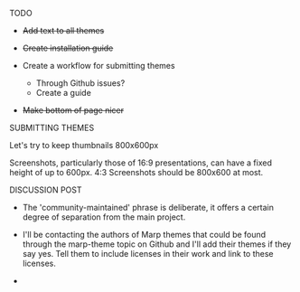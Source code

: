 TODO

- ~~Add text to all themes~~
- ~~Create installation guide~~
- Create a workflow for submitting themes
  - Through Github issues?
  - Create a guide

- ~~Make bottom of page nicer~~



SUBMITTING THEMES

Let's try to keep thumbnails 800x600px

Screenshots, particularly those of 16:9 presentations, can have a fixed height of up to 600px. 4:3 Screenshots should be 800x600 at most.



DISCUSSION POST

- The 'community-maintained' phrase is deliberate, it offers a certain degree of separation from the main project.

- I'll be contacting the authors of Marp themes that could be found through the marp-theme topic on Github and I'll add their themes if they say yes. Tell them to include licenses in their work and link to these licenses.
- 

